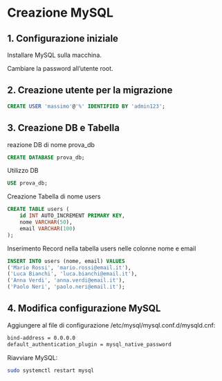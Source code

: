# Creazione MySQL

## 1. Configurazione iniziale

Installare MySQL sulla macchina.

Cambiare la password all’utente root.

## 2. Creazione utente per la migrazione
```sql
CREATE USER 'massimo'@'%' IDENTIFIED BY 'admin123';
```
## 3. Creazione DB e Tabella
reazione DB di nome prova_db
```sql
CREATE DATABASE prova_db; 
```
Utilizzo DB
```sql
USE prova_db;
```
Creazione Tabella di nome users
```sql
CREATE TABLE users (
    id INT AUTO_INCREMENT PRIMARY KEY,
    nome VARCHAR(50),
    email VARCHAR(100)
);
```
Inserimento Record nella tabella users nelle colonne nome e email
```sql
INSERT INTO users (nome, email) VALUES
('Mario Rossi', 'mario.rossi@email.it'),
('Luca Bianchi', 'luca.bianchi@email.it'),
('Anna Verdi', 'anna.verdi@email.it'),
('Paolo Neri', 'paolo.neri@email.it');
```
## 4. Modifica configurazione MySQL

Aggiungere al file di configurazione /etc/mysql/mysql.conf.d/mysqld.cnf:
```bash
bind-address = 0.0.0.0
default_authentication_plugin = mysql_native_password
```

Riavviare MySQL:
```bash
sudo systemctl restart mysql
```
